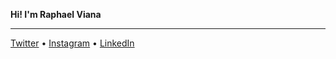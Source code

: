 **Hi! I'm Raphael Viana**

---
[Twitter](https://www.twitter.com/rnvdev) • [Instagram](https://www.instagram.com/rnvdev) • [LinkedIn](https://www.linkedin.com/in/rnvdev)
